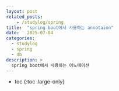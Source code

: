 ```yaml
---
layout: post
related_posts:
    - /studylog/spring
title:  "spring boot에서 사용하는 annotaion"
date:   2025-07-04
categories:
  - studylog
  - spring
  - db
description: >
  spring boot에서 사용하는 어노테이션
---
```

* toc
{:toc .large-only}